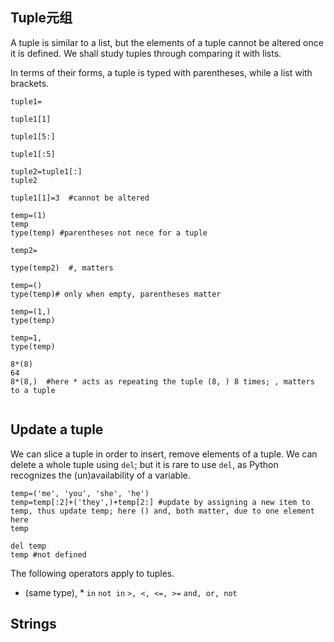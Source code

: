 ## Tuple元组
A tuple is similar to a list, but the elements of a tuple cannot be altered once it is defined. We shall study tuples through comparing it with lists.

In terms of their forms, a tuple is typed with parentheses, while a list with brackets.
```
tuple1=

tuple1[1]

tuple1[5:]

tuple1[:5]

tuple2=tuple1[:]
tuple2

tuple1[1]=3  #cannot be altered

temp=(1)
temp
type(temp) #parentheses not nece for a tuple

temp2=

type(temp2)  #, matters

temp=()
type(temp)# only when empty, parentheses matter

temp=(1,)
type(temp)

temp=1,
type(temp)

8*(8)
64
8*(8,)  #here * acts as repeating the tuple (8, ) 8 times; , matters to a tuple


```

## Update a tuple
We can slice a tuple in order to insert, remove elements of a tuple. We can delete a whole tuple using `del`; but it is rare to use `del`, as Python recognizes the (un)availability of a variable.
```
temp=('me', 'you', 'she', 'he')
temp=temp[:2]+('they',)+temp[2:] #update by assigning a new item to temp, thus update temp; here () and, both matter, due to one element here
temp

del temp
temp #not defined

```
The following operators apply to tuples.
+ (same type), *
`in` `not in`
`>, <, <=, >=`
`and, or, not`

## Strings




